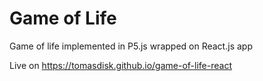 # Game of Life

Game of life implemented in P5.js wrapped on React.js app

Live on https://tomasdisk.github.io/game-of-life-react